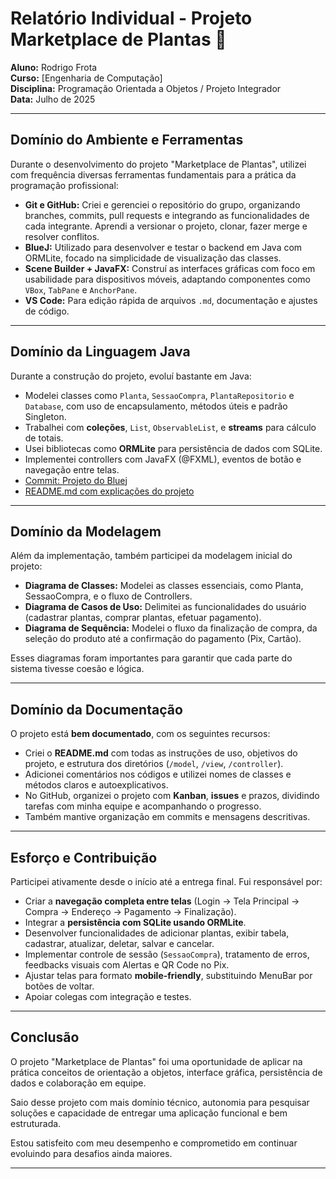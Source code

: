 # Relatório Individual - Projeto Marketplace de Plantas 🌱

**Aluno:** Rodrigo Frota  
**Curso:** [Engenharia de Computação]  
**Disciplina:** Programação Orientada a Objetos / Projeto Integrador  
**Data:** Julho de 2025  

---

## Domínio do Ambiente e Ferramentas

Durante o desenvolvimento do projeto "Marketplace de Plantas", utilizei com frequência diversas ferramentas fundamentais para a prática da programação profissional:

- **Git e GitHub:** Criei e gerenciei o repositório do grupo, organizando branches, commits, pull requests e integrando as funcionalidades de cada integrante. Aprendi a versionar o projeto, clonar, fazer merge e resolver conflitos.
- **BlueJ:** Utilizado para desenvolver e testar o backend em Java com ORMLite, focado na simplicidade de visualização das classes.
- **Scene Builder + JavaFX:** Construí as interfaces gráficas com foco em usabilidade para dispositivos móveis, adaptando componentes como `VBox`, `TabPane` e `AnchorPane`.
- **VS Code:** Para edição rápida de arquivos `.md`, documentação e ajustes de código.

---

## Domínio da Linguagem Java

Durante a construção do projeto, evoluí bastante em Java:

- Modelei classes como `Planta`, `SessaoCompra`, `PlantaRepositorio` e `Database`, com uso de encapsulamento, métodos úteis e padrão Singleton.
- Trabalhei com **coleções**, `List`, `ObservableList`, e **streams** para cálculo de totais.
- Usei bibliotecas como **ORMLite** para persistência de dados com SQLite.
- Implementei controllers com JavaFX (@FXML), eventos de botão e navegação entre telas.
- [Commit: Projeto do Bluej](https://github.com/poo-ec-2025-1/grupo5/commit/7f80a6c6d6532036ec59571b176555ffbbbe18e8)
- [README.md com explicações do projeto](https://github.com/poo-ec-2025-1/grupo5/tree/main/grupo5#readme)



---

## Domínio da Modelagem

Além da implementação, também participei da modelagem inicial do projeto:

- **Diagrama de Classes:** Modelei as classes essenciais, como Planta, SessaoCompra, e o fluxo de Controllers.
- **Diagrama de Casos de Uso:** Delimitei as funcionalidades do usuário (cadastrar plantas, comprar plantas, efetuar pagamento).
- **Diagrama de Sequência:** Modelei o fluxo da finalização de compra, da seleção do produto até a confirmação do pagamento (Pix, Cartão).

Esses diagramas foram importantes para garantir que cada parte do sistema tivesse coesão e lógica.

---

## Domínio da Documentação

O projeto está **bem documentado**, com os seguintes recursos:

- Criei o **README.md** com todas as instruções de uso, objetivos do projeto, e estrutura dos diretórios (`/model`, `/view`, `/controller`).
- Adicionei comentários nos códigos e utilizei nomes de classes e métodos claros e autoexplicativos.
- No GitHub, organizei o projeto com **Kanban**, **issues** e prazos, dividindo tarefas com minha equipe e acompanhando o progresso.
- Também mantive organização em commits e mensagens descritivas.

---

## Esforço e Contribuição

Participei ativamente desde o início até a entrega final. Fui responsável por:

- Criar a **navegação completa entre telas** (Login → Tela Principal → Compra → Endereço → Pagamento → Finalização).
- Integrar a **persistência com SQLite usando ORMLite**.
- Desenvolver funcionalidades de adicionar plantas, exibir tabela, cadastrar, atualizar, deletar, salvar e cancelar.
- Implementar controle de sessão (`SessaoCompra`), tratamento de erros, feedbacks visuais com Alertas e QR Code no Pix.
- Ajustar telas para formato **mobile-friendly**, substituindo MenuBar por botões de voltar.
- Apoiar colegas com integração e testes.

---

## Conclusão

O projeto "Marketplace de Plantas" foi uma oportunidade de aplicar na prática conceitos de orientação a objetos, interface gráfica, persistência de dados e colaboração em equipe. 

Saio desse projeto com mais domínio técnico, autonomia para pesquisar soluções e capacidade de entregar uma aplicação funcional e bem estruturada.  

Estou satisfeito com meu desempenho e comprometido em continuar evoluindo para desafios ainda maiores.

---
